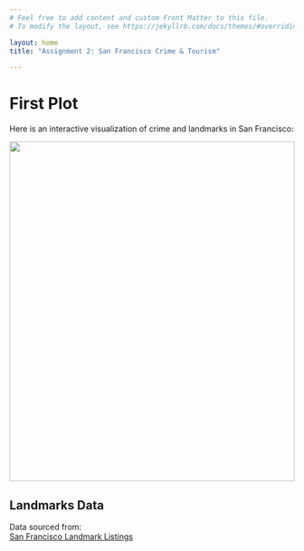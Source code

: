 ```yaml
---
# Feel free to add content and custom Front Matter to this file.
# To modify the layout, see https://jekyllrb.com/docs/themes/#overriding-theme-defaults

layout: home
title: "Assignment 2: San Francisco Crime & Tourism"

---
```


# First Plot  

Here is an interactive visualization of crime and landmarks in San Francisco:

<img src="C:\Users\inest\OneDrive - Danmarks Tekniske Universitet\Semester IV\Social Data Analysis and Visualization\Assignment 2\inestacanho.github.io\_assets\heat_map.html" width="100%" height="600px"></img>

## Landmarks Data  
Data sourced from:  
[San Francisco Landmark Listings](https://data.sfgov.org/Housing-and-Buildings/Map-of-Landmarks-Listed-in-Article-10-of-the-San-F/hycf-nc3x)

